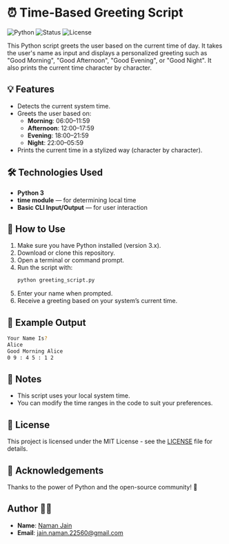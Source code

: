 # ⏰ Time-Based Greeting Script

![Python](https://img.shields.io/badge/Python-3.12-blue?logo=python&logoColor=white)
![Status](https://img.shields.io/badge/Status-Improving-yellow)
![License](https://img.shields.io/badge/License-MIT-green)

This Python script greets the user based on the current time of day. It takes the user's name as input and displays a personalized greeting such as "Good Morning", "Good Afternoon", "Good Evening", or "Good Night". It also prints the current time character by character.

## 💡 Features

- Detects the current system time.
- Greets the user based on:
  - **Morning**: 06:00–11:59
  - **Afternoon**: 12:00–17:59
  - **Evening**: 18:00–21:59
  - **Night**: 22:00–05:59
- Prints the current time in a stylized way (character by character).

## 🛠️ Technologies Used
- **Python 3**
- **time module** — for determining local time
- **Basic CLI Input/Output** — for user interaction

## 📝 How to Use

1. Make sure you have Python installed (version 3.x).
2. Download or clone this repository.
3. Open a terminal or command prompt.
4. Run the script with:
   ```bash
   python greeting_script.py
5. Enter your name when prompted.
6. Receive a greeting based on your system’s current time.

## 🔧 Example Output
```bash
Your Name Is?
Alice
Good Morning Alice
0 9 : 4 5 : 1 2
```

## 📌 Notes
- This script uses your local system time.
- You can modify the time ranges in the code to suit your preferences.

## 📜 License
This project is licensed under the MIT License - see the [LICENSE](./LICENSE.txt) file for details.

## 🌟 Acknowledgements
Thanks to the power of Python and the open-source community! 🚀

## Author 🙋‍♂️
- **Name**: [Naman Jain](https://github.com/Naman-Jain-2256)
- **Email**: [jain.naman.22560@gmail.com](mailto:jain.naman.22560@gmail.com)
